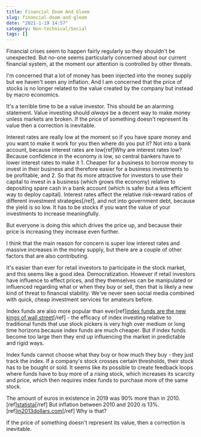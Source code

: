 ```yaml
---
title: Financial Doom And Gloom
slug: financial-doom-and-gloom
date: "2021-1-19 14:57"
category: Non-technical/Social
tags: []
---
```


Financial crises seem to happen fairly regularly so they shouldn't be
unexpected. But no-one seems particularly concerned about our current financial
system, at the moment our attention is controlled by other threats.

I'm concerned that a lot of money has been injected into the money supply but
we haven't seen any inflation. And I am concerned that the price of stocks
is no longer related to the value created by the company but instead by macro
economics.

It's a terrible time to be a value investor. This should be an alarming
statement. Value investing should _always_ be a decent way to make money
unless markets are broken. If the price of something doesn't represent its
value then a correction is inevitable.

Interest rates are really low at the moment so if you have spare money and you
want to make it work for you then where do you put it? Not into a bank account,
because interest rates are low[ref]Why are interest rates low? Because
confidence in the economy is low, so central bankers have to lower interest
rates to make it 1. Cheaper for a business to borrow money to invest in their business and
therefore easier for a business investments to be profitable, and 2. So that
its more attractive for investors to use their capital to invest in a business
(which grows the economy) relative to depositing spare cash in a bank account (which is safer but a less efficient way to deploy capital). Interest rates affect the relative risk-reward ratios of
different investment strategies[/ref], and not into government debt, because
the yield is so low. It has to be stocks if you want the value of your
investments to increase meaningfully.

But everyone is doing this which drives the price up, and because their price
is increasing they increase even further.

I think that the main reason for concern is super low interest rates and
massive increases in the money supply, but there are a couple of other factors
that are also contributing.

It's easier than ever for retail investors to participate in the stock market,
and this seems like a good idea. Democratization. However if retail investors
have influence to effect prices, and they themselves can be manipulated or
influenced regarding what or when they buy or sell, then that is likely a new
kind of threat to financial stability. We've never seen social media combined
with quick, cheap investment services for amateurs before.

Index funds are also more popular than ever[ref][index funds are the new kings of wall street](https://web.archive.org/web/20210119144242/https://www.wsj.com/articles/index-funds-are-the-new-kings-of-wall-street-11568799004)[/ref] - the efficacy of index investing
relative to traditional funds that use stock pickers is very high over medium
or long time horizons because index funds are much cheaper. But if index
funds become too large then they end up influencing the market in predictable
and rigid ways.

Index funds cannot choose what they buy or how much they buy - they just track
the index. If a company's stock crosses certain thresholds, their stock has
to be bought or sold. It seems like its possible to create feedback loops where
funds have to buy more of a rising stock, which increases its scarcity and
price, which then requires index funds to purchase more of the same stock.

The amount of euros in existence in 2019 was 90% more than in 2010.[ref][statista](https://www.statista.com/statistics/254220/value-of-euro-coins-in-circulation-since-2002/)[/ref]
But inflation between 2010 and 2020 is
13%.[ref][in2013dollars.com](https://www.in2013dollars.com/europe/inflation/2010)[/ref]
Why is that?

If the price of something doesn't represent its value, then a correction is
inevitable.
